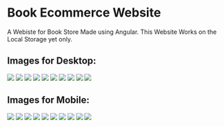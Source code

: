<h1>Book Ecommerce Website</h1>
<p>A Webiste for Book Store Made using Angular. This Website Works on the Local Storage yet only.<p>
<h2>Images for Desktop:</h2>
<img src="./images/carousel.png"></img>
<img src="./images/sign in.png"></img>
<img src="./images/home.png"></img>
<img src="./images/testimonial.png"></img>
<img src="./images/about.png"></img>
<img src="./images/contact.png"></img>
<img src="./images/category.png"></img>
<img src="./images/detail.png"></img>
<img src="./images/cart.png"></img>
<img src="./images/order.png"></img>

<h2>Images for Mobile:</h2>
<img src="./images/carousel2.jpg"></img>
<img src="./images/home1.jpg"></img>
<img src="./images/testimonial 2.jpg"></img>
<img src="./images/signup2.jpg"></img>
<img src="./images/category3.jpg"></img>
<img src="./images/contact2.jpg"></img>
<img src="./images/details4.jpg"></img>
<img src="./images/details2.jpg"></img>
<img src="./images/order3 .jpg"></img>
<img src="./images/cart.jpg"></img>
